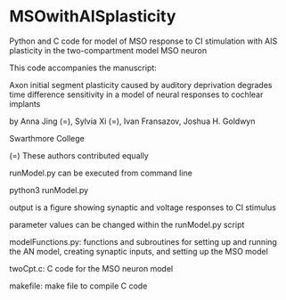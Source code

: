 # MSOwithAISplasticity

Python and C code for model of MSO response to CI stimulation with AIS plasticity in the two-compartment model MSO neuron

This code accompanies the manuscript:

Axon initial segment plasticity caused by auditory deprivation degrades time difference sensitivity in a model of neural responses to cochlear implants

by
Anna Jing (=), Sylvia Xi (=), Ivan Fransazov, Joshua H. Goldwyn

Swarthmore College

(=) These authors contributed equally

runModel.py can be executed from command line

python3 runModel.py

output is a figure showing synaptic and voltage responses to CI stimulus

parameter values can be changed within the runModel.py script

modelFunctions.py: functions and subroutines for setting up and running the AN model, creating synaptic inputs, and setting up the MSO model

twoCpt.c: C code for the MSO neuron model

makefile: make file to compile C code
